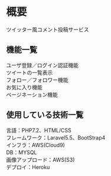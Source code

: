 # 概要
ツイッター風コメント投稿サービス

## 機能一覧
ユーザ登録／ログイン認証機能  
ツイートの一覧表示  
フォロー／フォロワー機能  
お気に入り機能  
ページネーション機能  

## 使用している技術一覧
言語：PHP7.2、HTML/CSS  
フレームワーク：Laravel5.5、BootStrap4  
インフラ：AWS(Cloud9)  
DB：MYSQL  
画像アップロード：AWS(S3)  
デプロイ：Heroku  
